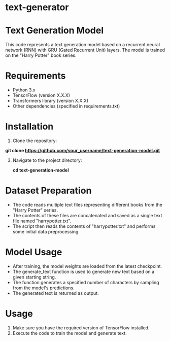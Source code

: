 # text-generator
# Text Generation Model
This code represents a text generation model based on a recurrent neural network (RNN) with GRU (Gated Recurrent Unit) layers. The model is trained on the "Harry Potter" book series.
# Requirements
- Python 3.x
- TensorFlow (version X.X.X)
- Transformers library (version X.X.X)
- Other dependencies (specified in requirements.txt)

# Installation
1. Clone the repository:
    
**git clone https://github.com/your_username/text-generation-model.git**

   
3. Navigate to the project directory:
   
   **cd text-generation-model**


# Dataset Preparation
- The code reads multiple text files representing different books from the "Harry Potter" series.
- The contents of these files are concatenated and saved as a single text file named "harrypotter.txt".
- The script then reads the contents of "harrypotter.txt" and performs some initial data preprocessing.


# Model Usage
- After training, the model weights are loaded from the latest checkpoint.
- The generate_text function is used to generate new text based on a given starting string.
- The function generates a specified number of characters by sampling from the model's predictions.
- The generated text is returned as output.



# Usage
1. Make sure you have the required version of TensorFlow installed.
2. Execute the code to train the model and generate text.
